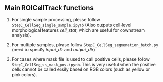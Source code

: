 ## Main ROICellTrack functions

1. For single sample processing, please follow `StepC_CellSeg_single_sample.ipynb` (Also outputs cell-level morphological features *cell_stat*, which are useful for downstream analysis). 

2. For multiple samples, please follow `StepC_CellSeg_segmenation_batch.py` (need to specify *input_dir* and *output_dir*)

3. For cases where mask file is used to call positive cells, please follow `StepC_CellSeg_ss_mask_pos.ipynb`. This is very useful when the positive cells cannot be called easily based on RGB colors (such as yellow or pink colors).

